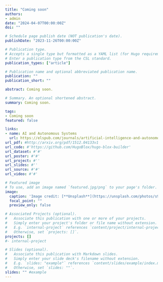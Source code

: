 ```yaml
---
title: "Coming soon"
authors:
- admin
date: "2024-04-07T00:00:00Z"
doi: ""

# Schedule page publish date (NOT publication's date).
publishDate: "2023-11-26T00:00:00Z"

# Publication type.
# Accepts a single type but formatted as a YAML list (for Hugo requirements).
# Enter a publication type from the CSL standard.
publication_types: ["article"]

# Publication name and optional abbreviated publication name.
publication: ""
publication_short: ""

abstract: Coming soon.

# Summary. An optional shortened abstract.
summary: Coming soon.

tags:
- Coming soon
featured: false

links:
- name: AI and Autonomous Systems
  url: https://elspub.com/journals/artificial-intelligence-and-autonomous-systems/home
url_pdf: #http://arxiv.org/pdf/1512.04133v1
url_code: #'https://github.com/HugoBlox/hugo-blox-builder'
url_dataset: #'#'
url_poster: #'#'
url_project: #''
url_slides: #''
url_source: #'#'
url_video: #'#'

# Featured image
# To use, add an image named `featured.jpg/png` to your page's folder. 
image:
  caption: 'Image credit: [**Unsplash**](https://unsplash.com/photos/s9CC2SKySJM)'
  focal_point: ""
  preview_only: false

# Associated Projects (optional).
#   Associate this publication with one or more of your projects.
#   Simply enter your project's folder or file name without extension.
#   E.g. `internal-project` references `content/project/internal-project/index.md`.
#   Otherwise, set `projects: []`.
projects: []
#- internal-project

# Slides (optional).
#   Associate this publication with Markdown slides.
#   Simply enter your slide deck's filename without extension.
#   E.g. `slides: "example"` references `content/slides/example/index.md`.
#   Otherwise, set `slides: ""`.
slides: "" #example
---
```



<!--
{{% callout note %}}
Create your slides in Markdown - click the *Slides* button to check out the example.
{{% /callout %}}

Add the publication's **full text** or **supplementary notes** here. You can use rich formatting such as including [code, math, and images](https://docs.hugoblox.com/content/writing-markdown-latex/).
-->